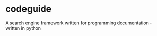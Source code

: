 codeguide
=========

A search engine framework written for programming documentation - written in python